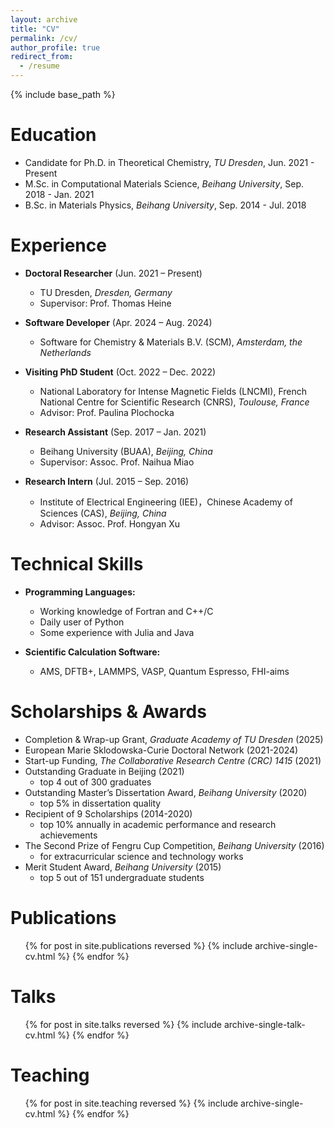 ```yaml
---
layout: archive
title: "CV"
permalink: /cv/
author_profile: true
redirect_from:
  - /resume
---
```


{% include base_path %}

Education
======
* Candidate for Ph.D. in Theoretical Chemistry, _TU Dresden_, Jun. 2021 - Present
* M.Sc. in Computational Materials Science, _Beihang University_, Sep. 2018 - Jan. 2021
* B.Sc. in Materials Physics, _Beihang University_, Sep. 2014 - Jul. 2018

Experience
======

* **Doctoral Researcher** (Jun. 2021 – Present)
  * TU Dresden, _Dresden, Germany_
  * Supervisor: Prof. Thomas Heine
  
* **Software Developer** (Apr. 2024 – Aug. 2024)
  * Software for Chemistry & Materials B.V. (SCM), _Amsterdam, the Netherlands_

* **Visiting PhD Student** (Oct. 2022 – Dec. 2022)
  * National Laboratory for Intense Magnetic Fields (LNCMI), French National Centre for Scientific Research (CNRS), _Toulouse, France_
  * Advisor: Prof. Paulina Plochocka

* **Research Assistant** (Sep. 2017 – Jan. 2021)
  * Beihang University (BUAA), _Beijing, China_
  * Supervisor: Assoc. Prof. Naihua Miao

* **Research Intern** (Jul. 2015 – Sep. 2016)
  * Institute of Electrical Engineering (IEE)，Chinese Academy of Sciences (CAS), _Beijing, China_
  * Advisor: Assoc. Prof. Hongyan Xu


Technical Skills
======
* **Programming Languages:**  
  * Working knowledge of Fortran and C++/C  
  * Daily user of Python  
  * Some experience with Julia and Java

* **Scientific Calculation Software:**  
  * AMS, DFTB+, LAMMPS, VASP, Quantum Espresso, FHI-aims
 

Scholarships & Awards
======
* Completion & Wrap-up Grant, _Graduate Academy of TU Dresden_ (2025)
* European Marie Sklodowska-Curie Doctoral Network (2021-2024)
* Start-up Funding, _The Collaborative Research Centre (CRC) 1415_ (2021)
* Outstanding Graduate in Beijing (2021)
  * top 4 out of 300 graduates
* Outstanding Master’s Dissertation Award, _Beihang University_ (2020)
  * top 5% in dissertation quality
* Recipient of 9 Scholarships (2014-2020)
  * top 10% annually in academic performance and research achievements
* The Second Prize of Fengru Cup Competition, _Beihang University_ (2016)
  * for extracurricular science and technology works
* Merit Student Award, _Beihang University_ (2015)
  * top 5 out of 151 undergraduate students


Publications
======
  <ul>{% for post in site.publications reversed %}
    {% include archive-single-cv.html %}
  {% endfor %}</ul>
  
Talks
======
  <ul>{% for post in site.talks reversed %}
    {% include archive-single-talk-cv.html  %}
  {% endfor %}</ul>
  
Teaching
======
  <ul>{% for post in site.teaching reversed %}
    {% include archive-single-cv.html %}
  {% endfor %}</ul>
